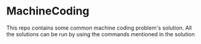 # MachineCoding
This repo contains some common machine coding problem's solution. All the solutions can be run by using the commands mentioned in the solution
